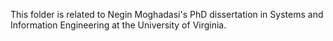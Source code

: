 This folder is related to Negin Moghadasi's PhD dissertation in Systems and Information Engineering at the University of Virginia. 
